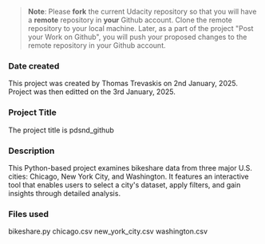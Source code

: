 >**Note**: Please **fork** the current Udacity repository so that you will have a **remote** repository in **your** Github account. Clone the remote repository to your local machine. Later, as a part of the project "Post your Work on Github", you will push your proposed changes to the remote repository in your Github account.

### Date created
This project was created by Thomas Trevaskis on 2nd January, 2025. Project was then editted on the 3rd January, 2025.

### Project Title
The project title is pdsnd_github

### Description
This Python-based project examines bikeshare data from three major U.S. cities: Chicago, New York City, and Washington. It features an interactive tool that enables users to select a city's dataset, apply filters, and gain insights through detailed analysis.

### Files used
bikeshare.py chicago.csv new_york_city.csv washington.csv
